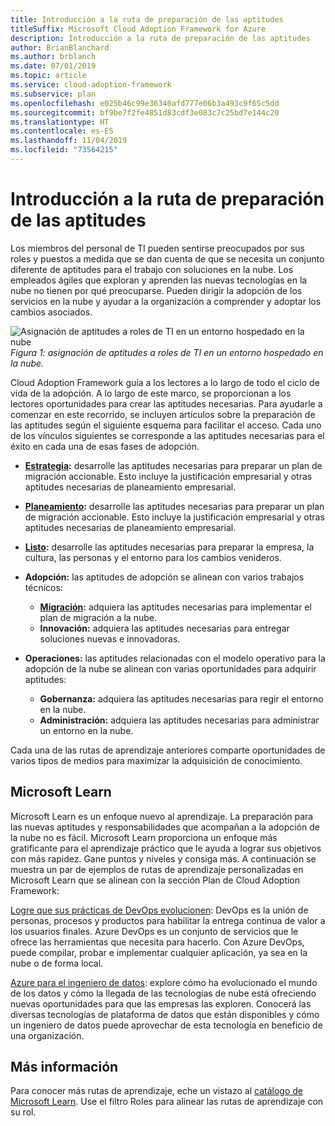 ```yaml
---
title: Introducción a la ruta de preparación de las aptitudes
titleSuffix: Microsoft Cloud Adoption Framework for Azure
description: Introducción a la ruta de preparación de las aptitudes
author: BrianBlanchard
ms.author: brblanch
ms.date: 07/01/2019
ms.topic: article
ms.service: cloud-adoption-framework
ms.subservice: plan
ms.openlocfilehash: e025b46c99e36340afd777e06b3a493c9f65c5dd
ms.sourcegitcommit: bf9be7f2fe4851d83cdf3e083c7c25bd7e144c20
ms.translationtype: HT
ms.contentlocale: es-ES
ms.lasthandoff: 11/04/2019
ms.locfileid: "73564215"
---
```

# <a name="getting-started-on-a-skills-readiness-path"></a>Introducción a la ruta de preparación de las aptitudes

Los miembros del personal de TI pueden sentirse preocupados por sus roles y puestos a medida que se dan cuenta de que se necesita un conjunto diferente de aptitudes para el trabajo con soluciones en la nube. Los empleados ágiles que exploran y aprenden las nuevas tecnologías en la nube no tienen por qué preocuparse. Pueden dirigir la adopción de los servicios en la nube y ayudar a la organización a comprender y adoptar los cambios asociados.

![Asignación de aptitudes a roles de TI en un entorno hospedado en la nube](../_images/skills-guidance.png)
*Figura 1: asignación de aptitudes a roles de TI en un entorno hospedado en la nube.*

Cloud Adoption Framework guía a los lectores a lo largo de todo el ciclo de vida de la adopción. A lo largo de este marco, se proporcionan a los lectores oportunidades para crear las aptitudes necesarias. Para ayudarle a comenzar en este recorrido, se incluyen artículos sobre la preparación de las aptitudes según el siguiente esquema para facilitar el acceso. Cada uno de los vínculos siguientes se corresponde a las aptitudes necesarias para el éxito en cada una de esas fases de adopción.

- **[Estrategia](../strategy/suggested-skills.md):** desarrolle las aptitudes necesarias para preparar un plan de migración accionable. Esto incluye la justificación empresarial y otras aptitudes necesarias de planeamiento empresarial.
- **[Planeamiento](./suggested-skills.md):** desarrolle las aptitudes necesarias para preparar un plan de migración accionable. Esto incluye la justificación empresarial y otras aptitudes necesarias de planeamiento empresarial.
- **[Listo](../ready/suggested-skills.md):** desarrolle las aptitudes necesarias para preparar la empresa, la cultura, las personas y el entorno para los cambios venideros.

- **Adopción:** las aptitudes de adopción se alinean con varios trabajos técnicos:
  - **[Migración](../migrate/expanded-scope/suggested-skills.md):** adquiera las aptitudes necesarias para implementar el plan de migración a la nube.
  - **Innovación:** adquiera las aptitudes necesarias para entregar soluciones nuevas e innovadoras.

- **Operaciones:** las aptitudes relacionadas con el modelo operativo para la adopción de la nube se alinean con varias oportunidades para adquirir aptitudes:
  - **Gobernanza:** adquiera las aptitudes necesarias para regir el entorno en la nube.
  - **Administración:** adquiera las aptitudes necesarias para administrar un entorno en la nube.

Cada una de las rutas de aprendizaje anteriores comparte oportunidades de varios tipos de medios para maximizar la adquisición de conocimiento.

## <a name="microsoft-learn"></a>Microsoft Learn

Microsoft Learn es un enfoque nuevo al aprendizaje. La preparación para las nuevas aptitudes y responsabilidades que acompañan a la adopción de la nube no es fácil. Microsoft Learn proporciona un enfoque más gratificante para el aprendizaje práctico que le ayuda a lograr sus objetivos con más rapidez. Gane puntos y niveles y consiga más.
A continuación se muestra un par de ejemplos de rutas de aprendizaje personalizadas en Microsoft Learn que se alinean con la sección Plan de Cloud Adoption Framework:

[Logre que sus prácticas de DevOps evolucionen](https://docs.microsoft.com/learn/paths/evolve-your-devops-practices): DevOps es la unión de personas, procesos y productos para habilitar la entrega continua de valor a los usuarios finales. Azure DevOps es un conjunto de servicios que le ofrece las herramientas que necesita para hacerlo. Con Azure DevOps, puede compilar, probar e implementar cualquier aplicación, ya sea en la nube o de forma local.

[Azure para el ingeniero de datos](https://docs.microsoft.com/learn/paths/azure-for-the-data-engineer): explore cómo ha evolucionado el mundo de los datos y cómo la llegada de las tecnologías de nube está ofreciendo nuevas oportunidades para que las empresas las exploren. Conocerá las diversas tecnologías de plataforma de datos que están disponibles y cómo un ingeniero de datos puede aprovechar de esta tecnología en beneficio de una organización.

## <a name="learn-more"></a>Más información

Para conocer más rutas de aprendizaje, eche un vistazo al [catálogo de Microsoft Learn](https://docs.microsoft.com/learn/browse). Use el filtro Roles para alinear las rutas de aprendizaje con su rol.
